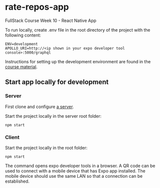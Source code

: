 # rate-repos-app
FullStack Course Week 10 - React Native App

To run locally, create .env file in the root directory of the project with the following content:

```
ENV=development
APOLLO_URI=http://<ip shown in your expo developer tool console>:5000/graphql
```

Instructions for setting up the development environment are found in the [course material](https://fullstackopen.com/en/part10/introduction_to_react_native#setting-up-the-development-environment).

## Start app locally for development

### Server

First clone and configure [a server](https://github.com/fullstack-hy2020/rate-repository-api).

Start the project locally in the server root folder:

```
npm start
```

### Client

Start the project locally in the root folder:

```
npm start
```

The command opens expo developer tools in a browser. A QR code can be used to connect with a mobile device that has Expo app installed. The mobile device should use the same LAN so that a connection can be established.
